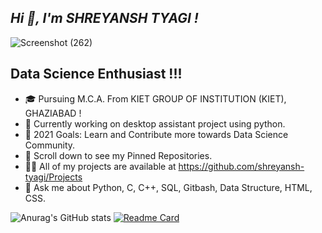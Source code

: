## *Hi 👋, I'm SHREYANSH TYAGI !*
![Screenshot (262)](https://user-images.githubusercontent.com/71514413/119711819-941c3c80-be7d-11eb-88a7-c6a49f876ac0.png)

## Data Science Enthusiast !!!
* 🎓 Pursuing M.C.A. From KIET GROUP OF INSTITUTION (KIET), GHAZIABAD !  
* 💼 Currently working on desktop assistant project using python.
* 🎯 2021 Goals: Learn and Contribute more towards Data Science Community.
* 📌 Scroll down to see my Pinned Repositories.
* 👨‍💻 All of my projects are available at https://github.com/shreyansh-tyagi/Projects
* 💬 Ask me about Python, C, C++, SQL, Gitbash, Data Structure, HTML, CSS.

![Anurag's GitHub stats](https://github-readme-stats.vercel.app/api?username=shreyansh-tyagi&theme=blue-green&show_icons=true)
[![Readme Card](https://github-readme-stats.vercel.app/api/pin/?username=shreyansh-tyagi&repo=Projects&theme=blue-green&show_owner)](https://github.com/shreyansh-tyagi/Projects)




